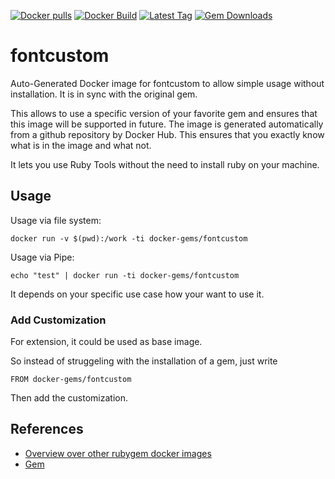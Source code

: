 [![Docker pulls](https://img.shields.io/docker/pulls/rubygem/fontcustom.svg)](https://hub.docker.com/r/rubygem/fontcustom/)
[![Docker Build](https://img.shields.io/docker/automated/rubygem/fontcustom.svg)](https://hub.docker.com/r/rubygem/fontcustom/)
[![Latest Tag](https://img.shields.io/github/tag/docker-rubygem/fontcustom.svg)](https://hub.docker.com/r/rubygem/fontcustom/)
[![Gem Downloads](https://img.shields.io/gem/dt/fontcustom.svg)](https://rubygems.org/gems/fontcustom/)
# fontcustom

Auto-Generated Docker image for fontcustom to allow simple usage without installation.
It is in sync with the original gem.

This allows to use a specific version of your favorite gem and ensures that this image will be supported in future.
The image is generated automatically from a github repository by Docker Hub.
This ensures that you exactly know what is in the image and what not.

It lets you use Ruby Tools without the need to install ruby on your machine.

## Usage

Usage via file system:

`docker run -v $(pwd):/work -ti docker-gems/fontcustom`

Usage via Pipe:

`echo "test" | docker run -ti docker-gems/fontcustom`

It depends on your specific use case how your want to use it.

### Add Customization

For extension, it could be used as base image.

So instead of struggeling with the installation of a gem, just write

`FROM docker-gems/fontcustom`

Then add the customization.

## References

 - [Overview over other rubygem docker images](https://github.com/thinkbot/docker-rubygem)
 - [Gem](https://rubygems.org/gems/fontcustom/)
